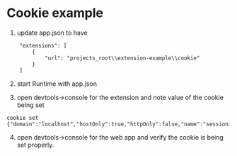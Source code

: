 # Cookie example

1. update app.json to have

~~~
	"extensions": [
		{
			"url": "projects_root\\extension-example\\cookie"
		}
	]
~~~

2. start Runtime with app.json

3. open devtools->console for the extension and note value of the cookie being set
~~~
cookie set {"domain":"localhost","hostOnly":true,"httpOnly":false,"name":"sessionid","path":"/","sameSite":"unspecified","secure":false,"session":true,"storeId":"0","value":"k4gyodd7vui"}
~~~

4. open devtools->console for the web app and verify the cookie is being set properly.